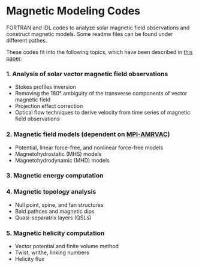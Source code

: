 # Magnetic Modeling Codes
FORTRAN and IDL codes to analyze solar magnetic field observations and construct magnetic models.
Some readme files can be found under different pathes.

These codes fit into the following topics, which have been described in [this paper](https://ui.adsabs.harvard.edu/abs/2017ScChD..60.1408G).

### 1. Analysis of solar vector magnetic field observations
- Stokes profiles inversion
- Removing the 180° ambiguity of the transverse components of vector magnetic field
- Projection effect correction
- Optical flow techniques to derive velocity from time series of magnetic field observations

### 2. Magnetic field models  (dependent on [MPI-AMRVAC](https://github.com/amrvac/amrvac))
- Potential, linear force-free, and nonlinear force-free models
- Magnetohydrostatic (MHS) models
- Magnetohydrodynamic (MHD) models

### 3. Magnetic energy computation

### 4. Magnetic topology analysis
- Null point, spine, and fan structures
- Bald pathces and magnetic dips
- Quasi-separatrix layers (QSLs)

### 5. Magnetic helicity computation
- Vector potential and finite volume method
- Twist, writhe, linking numbers
- Helicity flux
